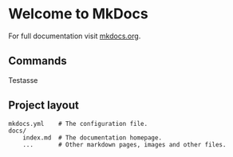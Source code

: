 # Welcome to MkDocs

For full documentation visit [mkdocs.org](https://www.mkdocs.org).

## Commands

Testasse

## Project layout

    mkdocs.yml    # The configuration file.
    docs/
        index.md  # The documentation homepage.
        ...       # Other markdown pages, images and other files.
